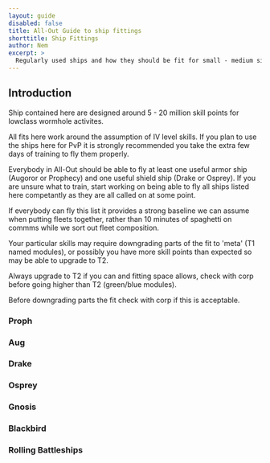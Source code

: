```yaml
---
layout: guide
disabled: false
title: All-Out Guide to ship fittings
shorttitle: Ship Fittings
author: Nem
excerpt: >
  Regularly used ships and how they should be fit for small - medium size, low skillpoint wormhole fleets
---
```


## Introduction

Ship contained here are designed around 5 - 20 million skill points for lowclass wormhole activites.

All fits here work around the assumption of IV level skills. If you plan to use the ships here for PvP
it is strongly recommended you take the extra few days of training to fly them properly.

Everybody in All-Out should be able to fly at least one useful armor ship (Augoror or Prophecy) and
one useful shield ship (Drake or Osprey). If you are unsure what to train, start working on being 
able to fly all ships listed here competantly as they are all called on at some point.

If everybody can fly this list it provides a strong baseline we can assume when putting fleets
together, rather than 10 minutes of spaghetti on commms while we sort out fleet composition.

Your particular skills may require downgrading parts of the fit to 'meta' (T1 named modules),
or possibly you have more skill points than expected so may be able to upgrade to T2.

Always upgrade to T2 if you can and fitting space allows, check with corp before going higher than T2
(green/blue modules).

Before downgrading parts the fit check with corp if this is acceptable.


### Proph



### Aug

### Drake

### Osprey

### Gnosis

### Blackbird

### Rolling Battleships
